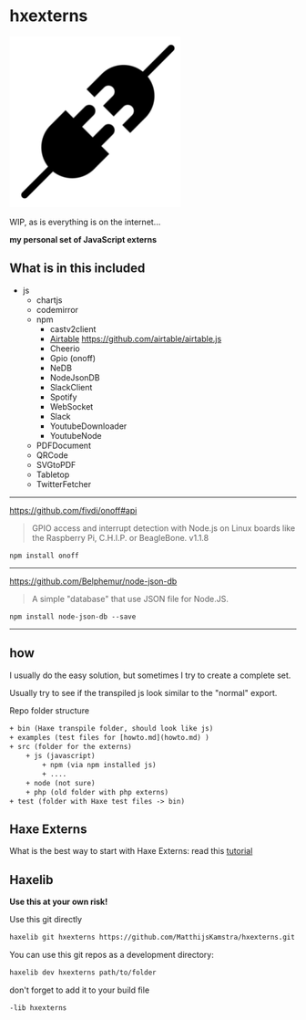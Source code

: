 # hxexterns

![](icon.png)

WIP, as is everything is on the internet...

**my personal set of JavaScript externs**

## What is in this included

+ js
	+ chartjs
	+ codemirror
	+ npm
		+ castv2client
		- [Airtable](https://www.npmjs.com/package/airtable) <https://github.com/airtable/airtable.js>
		- Cheerio
		- Gpio (onoff)
		- NeDB
		- NodeJsonDB
		- SlackClient
		- Spotify
		- WebSocket
		- Slack
		- YoutubeDownloader
		- YoutubeNode
	- PDFDocument
	- QRCode
	- SVGtoPDF
	- Tabletop
	- TwitterFetcher

----


<https://github.com/fivdi/onoff#api>

> GPIO access and interrupt detection with Node.js on Linux boards like the Raspberry Pi, C.H.I.P. or BeagleBone.
> v1.1.8

```
npm install onoff
```

----


<https://github.com/Belphemur/node-json-db>

> A simple "database" that use JSON file for Node.JS.

```
npm install node-json-db --save
```


-----


## how

I usually do the easy solution, but sometimes I try to create a complete set.

Usually try to see if the transpiled js look similar to the "normal" export.

Repo folder structure

```
+ bin (Haxe transpile folder, should look like js)
+ examples (test files for [howto.md](howto.md) )
+ src (folder for the externs)
	+ js (javascript)
		+ npm (via npm installed js)
		+ ....
	+ node (not sure)
	+ php (old folder with php externs)
+ test (folder with Haxe test files -> bin)
```


## Haxe Externs

What is the best way to start with Haxe Externs: read this [tutorial](howto.md)



## Haxelib

__Use this at your own risk!__


Use this git directly

```bash
haxelib git hxexterns https://github.com/MatthijsKamstra/hxexterns.git
```

You can use this git repos as a development directory:

```bash
haxelib dev hxexterns path/to/folder
```

don't forget to add it to your build file

```bash
-lib hxexterns
```